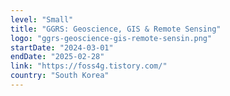 ```yaml
---
level: "Small"
title: "GGRS: Geoscience, GIS & Remote Sensing"
logo: "ggrs-geoscience-gis-remote-sensin.png"
startDate: "2024-03-01"
endDate: "2025-02-28"
link: "https://foss4g.tistory.com/"
country: "South Korea"
---
```

